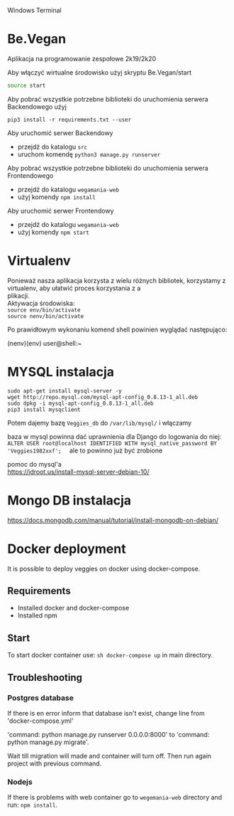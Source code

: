 
Windows Terminal

# Be.Vegan  
Aplikacja na programowanie zespołowe 2k19/2k20  
  
Aby włączyć wirtualne środowisko użyj skryptu Be.Vegan/start  
```bash  
source start  
```  
Aby pobrać wszystkie potrzebne biblioteki do uruchomienia serwera Backendowego użyj  
```  
pip3 install -r requirements.txt --user  
```  
Aby uruchomić serwer Backendowy  
- przejdź do katalogu ``src`` 
- uruchom komendę ```python3 manage.py runserver```  
  
Aby pobrać wszystkie potrzebne biblioteki do uruchomienia serwera Frontendowego  
- przejdź do katalogu ```wegamania-web```  
- użyj komendy ```npm install```  
  
Aby uruchomić serwer Frontendowy  
- przejdź do katalogu ```wegamania-web```  
- użyj komendy ```npm start```  
  
  
# Virtualenv  
Ponieważ nasza aplikacja korzysta z wielu różnych bibliotek, korzystamy z virtualenv, aby ułatwić proces korzystania z a  
plikacji.  
Aktywacja środowiska:  
``` source env/bin/activate ```  
``` source nenv/bin/activate ```  
  
Po prawidłowym wykonaniu komend shell powinien wyglądać następująco:  
  
(nenv)(env) user@shell:~  
  
  
  
# MYSQL instalacja  
```sudo apt-get install python-dev default-libmysqlclient-dev  
sudo apt-get install mysql-server -y  
wget http://repo.mysql.com/mysql-apt-config_0.8.13-1_all.deb  
sudo dpkg -i mysql-apt-config_0.8.13-1_all.deb  
pip3 install mysqclient
``` 
  
Potem dajemy bazę ```Veggies_db``` do ```/var/lib/mysql/```
i włączamy  
  
baza w mysql powinna dać uprawnienia dla Django do logowania do niej:  
```ALTER USER root@localhost IDENTIFIED WITH mysql_native_password BY 'Veggies1982xxf';  ```
ale to powinno już być zrobione  
  
  
pomoc do mysql'a  
https://idroot.us/install-mysql-server-debian-10/  
  
# Mongo DB instalacja  
https://docs.mongodb.com/manual/tutorial/install-mongodb-on-debian/

# Docker deployment
It is possible to deploy veggies on docker using docker-compose.
## Requirements
* Installed docker and docker-compose 
* Installed npm  
## Start 
To start docker container use:
```sh docker-compose up```
in main directory.
## Troubleshooting
### Postgres database 
If there is en error inform that database isn't exist, change line from 'docker-compose.yml'

'command: python manage.py runserver 0.0.0.0:8000' to 'command: python manage.py migrate'.

Wait till migration will made and container will turn off. Then run again project with previous command.
### Nodejs 
If there is problems with web container go to `wegemania-web` directory and run: `npm install`. 
